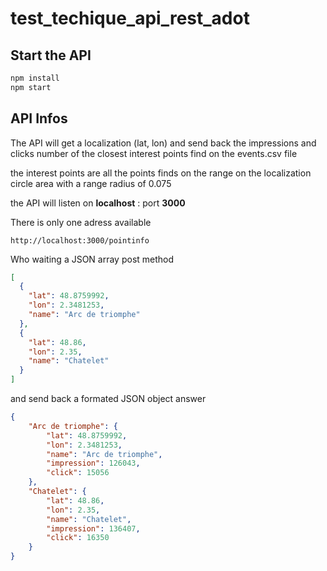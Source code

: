 # test_techique_api_rest_adot


## Start the API
```js
npm install
npm start
```
##  API Infos

The API will get a localization (lat, lon) and send back the impressions and clicks number of the closest interest points find on the events.csv file

the interest points are all the points finds on the range on the localization circle area with a range radius of 0.075 

the API will listen on **localhost** : port **3000**

There is only one adress available
```
http://localhost:3000/pointinfo
```
Who waiting a JSON array post method
```JSON
[
  {
    "lat": 48.8759992,
    "lon": 2.3481253,
    "name": "Arc de triomphe"
  },
  {
    "lat": 48.86,
    "lon": 2.35,
    "name": "Chatelet"
  }
]
```

and send back a formated JSON object answer
```JSON
{
    "Arc de triomphe": {
        "lat": 48.8759992,
        "lon": 2.3481253,
        "name": "Arc de triomphe",
        "impression": 126043,
        "click": 15056
    },
    "Chatelet": {
        "lat": 48.86,
        "lon": 2.35,
        "name": "Chatelet",
        "impression": 136407,
        "click": 16350
    }
}
```
